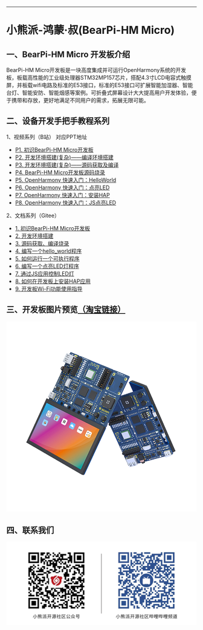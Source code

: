 
---
# 小熊派-鸿蒙·叔(BearPi-HM Micro)

## 一、BearPi-HM Micro 开发板介绍

BearPi-HM Micro开发板是一块高度集成并可运行OpenHarmony系统的开发板，板载高性能的工业级处理器STM32MP157芯片，搭配4.3寸LCD电容式触摸屏，并板载wifi电路及标准的E53接口，标准的E53接口可扩展智能加湿器、智能台灯、智能安防、智能烟感等案例。可折叠式屏幕设计大大提高用户开发体验，便于携带和存放，更好地满足不同用户的需求，拓展无限可能。

## 二、设备开发手把手教程系列

1、视频系列（B站） 对应PPT地址
* [P1. 初识BearPi-HM Micro开发板](https://www.bilibili.com/video/BV12Y411H7ry?p=1)
* [P2. 开发环境搭建(复杂)——编译环境搭建](https://www.bilibili.com/video/BV12Y411H7ry?p=3)
* [P3. 开发环境搭建(复杂)——源码获取及编译](https://www.bilibili.com/video/BV12Y411H7ry?p=4)
* [P4. BearPi-HM Micro开发板源码烧录](https://www.bilibili.com/video/BV12Y411H7ry?p=5)
* [P5. OpenHarmony 快速入门：HelloWorld](https://www.bilibili.com/video/BV12Y411H7ry?p=6)
* [P6. OpenHarmony 快速入门：点亮LED](https://www.bilibili.com/video/BV12Y411H7ry?p=7)
* [P7. OpenHarmony 快速入门：安装HAP](https://www.bilibili.com/video/BV12Y411H7ry?p=8)
* [P8. OpenHarmony 快速入门：JS点亮LED](https://www.bilibili.com/video/BV12Y411H7ry?p=9)

2、文档系列（Gitee）
- [1. 初识BearPi-HM Micro开发板](docs/device-dev/BearPi-HM_Micro开发板介绍.md)
- [2. 开发环境搭建](docs/device-dev/BearPi-HM_Micro开发环境搭建.md)
- [3. 源码获取、编译烧录](docs/device-dev/BearPi-HM_Micro开发板编译调试.md)
- [4. 编写一个hello_world程序](docs/device-dev/编写一个hello_world程序.md)
- [5. 如何运行一个可执行程序](docs/device-dev/如何运行一个可执行程序.md)
- [6. 编写一个点亮LED灯程序](docs/device-dev/编写一个点亮LED灯程序.md)
- [7. 通过JS应用控制LED灯](docs/device-dev/通过JS应用控制LED灯.md)
- [8. 如何在开发板上安装HAP应用](docs/device-dev/如何在开发板上安装HAP应用.md)
- [9. 开发板Wi-Fi功能使用指导](docs/device-dev/开发板Wi-Fi功能使用指导.md)


## 三、开发板图片预览[（淘宝链接）](https://item.taobao.com/item.htm?id=662078665554)

[![](docs/figures/BearPi-HM_Micro_Info.png)](https://item.taobao.com/item.htm?id=633296694816)


## 四、联系我们



![](docs/figures/bearpi_club_wechat.jpg)

